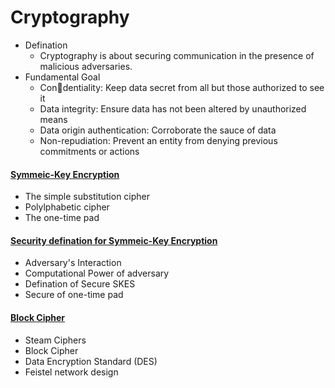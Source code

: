 # Cryptography
* Defination
  * Cryptography is about securing communication in the presence of malicious adversaries.
* Fundamental Goal
  * Con􏰁dentiality: Keep data secret from all but those authorized to see it
  * Data integrity: Ensure data has not been altered by unauthorized means
  * Data origin authentication: Corroborate the sauce of data
  * Non-repudiation: Prevent an entity from denying previous commitments or actions


#### [Symmeic-Key Encryption](https://github.com/DevinQi/Cryptography/tree/master/SKES)
 * The simple substitution cipher
 * Polylphabetic cipher
 * The one-time pad


#### [Security defination for Symmeic-Key Encryption](https://github.com/DevinQi/Cryptography/blob/master/Security-of-SKES/README.md)
 * Adversary's Interaction
 * Computational Power of adversary
 * Defination of Secure SKES
 * Secure of one-time pad

#### [Block Cipher](https://github.com/DevinQi/Cryptography/tree/master/Block_Cipher)
 * Steam Ciphers
 * Block Cipher
 * Data Encryption Standard (DES)
 * Feistel network design


  
